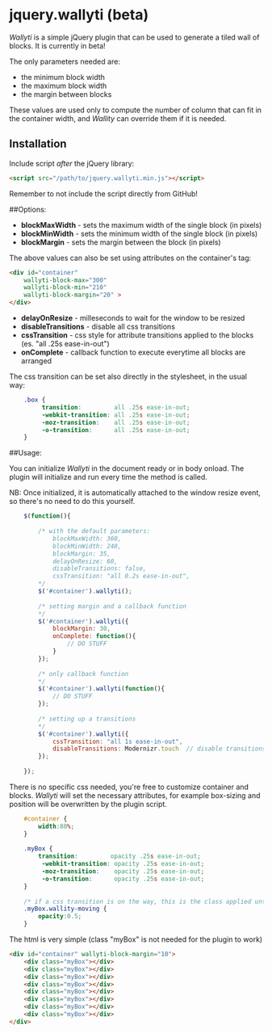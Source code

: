 # jquery.wallyti (beta)

*Wallyti* is a simple jQuery plugin that can be used to generate a tiled wall of blocks. It is currently in beta!

The only parameters needed are:

* the minimum block width 
* the maximum block width 
* the margin between blocks

These values are used only to compute the number of column that can fit in the container width, and *Wallity* can override them if it is needed.


## Installation

Include script *after* the jQuery library:
```html
<script src="/path/to/jquery.wallyti.min.js"></script>
```

Remember to not include the script directly from GitHub!

##Options:

* **blockMaxWidth** - sets the maximum width of the single block (in pixels)
* **blockMinWidth** - sets the minimum width of the single block (in pixels)
* **blockMargin** - sets the margin between the block (in pixels)

The above values can also be set using attributes on the container's tag:

```html
<div id="container" 
	wallyti-block-max="300" 
	wallyti-block-min="210"
	wallyti-block-margin="20" >
</div>
```

* **delayOnResize** - milleseconds to wait for the window to be resized
* **disableTransitions** - disable all css transitions 
* **cssTransition** - css style for attribute transitions applied to the blocks (es. "all .25s ease-in-out")
* **onComplete** - callback function to execute everytime all blocks are arranged

The css transition can be set also directly in the stylesheet, in the usual way:

```css
	.box {
		 transition:         all .25s ease-in-out;
		 -webkit-transition: all .25s ease-in-out;
		 -moz-transition:    all .25s ease-in-out;
		 -o-transition:      all .25s ease-in-out;
	}
```

##Usage:

You can initialize *Wallyti* in the document ready or in body onload. The plugin will initialize and run every time the method is called.

NB: Once initialized, it is automatically attached to the window resize event, so there's no need to do this yourself.
	
```javascript
	$(function(){
		
		/* with the default parameters:
			blockMaxWidth: 360,
			blockMinWidth: 240,
			blockMargin: 35,			
			delayOnResize: 60,
			disableTransitions: false,
			cssTransition: "all 0.2s ease-in-out",
		*/
		$('#container').wallyti();
		
		/* setting margin and a callback function 
		*/
		$('#container').wallyti({
			blockMargin: 30,
			onComplete: function(){
				// DO STUFF
			}
		});
		
		/* only callback function 
		*/
		$('#container').wallyti(function(){
			// DO STUFF
		});
		
		/* setting up a transitions 
		*/
		$('#container').wallyti({
			cssTransition: "all 1s ease-in-out",
			disableTransitions: Modernizr.touch  // disable transitions on touch devices
		});
		
	});
```

There is no specific css needed, you're free to customize container and blocks. 
*Wallyti* will set the necessary attributes, for example box-sizing and position will be overwritten by the plugin script.

```css
	#container {
		width:80%;
	}
	
	.myBox {
		transition:         opacity .25s ease-in-out;
		 -webkit-transition: opacity .25s ease-in-out;
		 -moz-transition:    opacity .25s ease-in-out;
		 -o-transition:      opacity .25s ease-in-out;	
	}
	
	/* if a css transition is on the way, this is the class applied until it's finished */
	.myBox.wallity-moving {
		opacity:0.5;
	}
```

The html is very simple (class "myBox" is not needed for the plugin to work)

```html
<div id="container" wallyti-block-margin="10">
	<div class="myBox"></div>
	<div class="myBox"></div>
	<div class="myBox"></div>
	<div class="myBox"></div>
	<div class="myBox"></div>
	<div class="myBox"></div>
	<div class="myBox"></div>
	<div class="myBox"></div>
</div>
```

